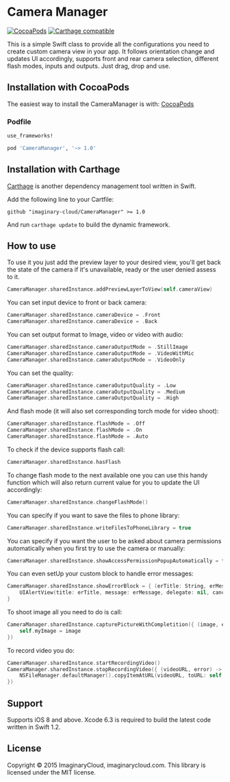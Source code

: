 
# Camera Manager
[![CocoaPods](https://img.shields.io/cocoapods/v/CameraManager.svg)](https://github.com/imaginary-cloud/CameraManager) [![Carthage compatible](https://img.shields.io/badge/Carthage-compatible-4BC51D.svg?style=flat)](https://github.com/Carthage/Carthage)

This is a simple Swift class to provide all the configurations you need to create custom camera view in your app. 
It follows orientation change and updates UI accordingly, supports front and rear camera selection, different flash modes, inputs and outputs.
Just drag, drop and use. 

## Installation with CocoaPods

The easiest way to install the CameraManager is with: [CocoaPods](http://cocoapods.org) 

### Podfile

```ruby
use_frameworks!

pod 'CameraManager', '~> 1.0'
```

## Installation with Carthage

[Carthage](https://github.com/Carthage/Carthage) is another dependency management tool written in Swift.

Add the following line to your Cartfile:

```
github "imaginary-cloud/CameraManager" >= 1.0
```
And run `carthage update` to build the dynamic framework.

## How to use
To use it you just add the preview layer to your desired view, you'll get back the state of the camera if it's unavailable, ready or the user denied assess to it.
```swift
CameraManager.sharedInstance.addPreviewLayerToView(self.cameraView)
```
You can set input device to front or back camera:
```swift
CameraManager.sharedInstance.cameraDevice = .Front 
CameraManager.sharedInstance.cameraDevice = .Back 
```

You can set output format to Image, video or video with audio:
```swift
CameraManager.sharedInstance.cameraOutputMode = .StillImage
CameraManager.sharedInstance.cameraOutputMode = .VideoWithMic
CameraManager.sharedInstance.cameraOutputMode = .VideoOnly
```

You can set the quality:
```swift
CameraManager.sharedInstance.cameraOutputQuality = .Low
CameraManager.sharedInstance.cameraOutputQuality = .Medium
CameraManager.sharedInstance.cameraOutputQuality = .High
```

And flash mode (it will also set corresponding torch mode for video shoot):
```swift
CameraManager.sharedInstance.flashMode = .Off
CameraManager.sharedInstance.flashMode = .On
CameraManager.sharedInstance.flashMode = .Auto
```

To check if the device supports flash call:
```swift
CameraManager.sharedInstance.hasFlash
```

To change flash mode to the next available one you can use this handy function which will also return current value for you to update the UI accordingly:
```swift
CameraManager.sharedInstance.changeFlashMode()
```


You can specify if you want to save the files to phone library:
```swift
CameraManager.sharedInstance.writeFilesToPhoneLibrary = true
```

You can specify if you want the user to be asked about camera permissions automatically when you first try to use the camera or manually:
```swift
CameraManager.sharedInstance.showAccessPermissionPopupAutomatically = false
```

You can even setUp your custom block to handle error messages:
```swift
CameraManager.sharedInstance.showErrorBlock = { (erTitle: String, erMessage: String) -> Void in
    UIAlertView(title: erTitle, message: erMessage, delegate: nil, cancelButtonTitle: "OK").show()
}
```

To shoot image all you need to do is call:
```swift
CameraManager.sharedInstance.capturePictureWithCompletition({ (image, error) -> Void in
	self.myImage = image             
})
```

To record video you do:
```swift
CameraManager.sharedInstance.startRecordingVideo()
CameraManager.sharedInstance.stopRecordingVideo({ (videoURL, error) -> Void in
	NSFileManager.defaultManager().copyItemAtURL(videoURL, toURL: self.myVideoURL, error: &error)
})
```

## Support

Supports iOS 8 and above. Xcode 6.3 is required to build the latest code written in Swift 1.2.

## License

Copyright © 2015 ImaginaryCloud, imaginarycloud.com. This library is licensed under the MIT license.
